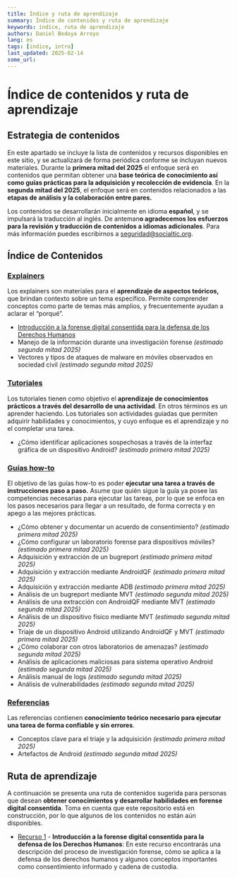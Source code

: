 ```yaml
---
title: Índice y ruta de aprendizaje
summary: Índice de contenidos y ruta de aprendizaje
keywords: índice, ruta de aprendizaje
authors: Daniel Bedoya Arroyo
lang: es
tags: [indice, intro]
last_updated: 2025-02-14
some_url:
---
```



# Índice de contenidos y ruta de aprendizaje

## Estrategia de contenidos

En este apartado se incluye la lista de contenidos y recursos disponibles en este sitio, y se actualizará de forma periódica conforme se incluyan nuevos materiales. Durante la **primera mitad del 2025** el enfoque será en contenidos que permitan obtener una **base teórica de conocimiento así como guías prácticas para la adquisición y recolección de evidencia**. En la **segunda mitad del 2025**, el enfoque será en contenidos relacionados a las **etapas de análisis y la colaboración entre pares.** 

Los contenidos se desarrollarán inicialmente en idioma **español**, y se impulsará la traducción al inglés. De anteman**o agradecemos los esfuerzos para la revisión y traducción de contenidos a idiomas adicionales**. Para más información puedes escribirnos a [seguridad@socialtic.org](mailto:seguridad@socialtic.org). 

## Índice de Contenidos

### [Explainers](../explainers/)

Los explainers son materiales para el **aprendizaje de aspectos teóricos,** que brindan contexto sobre un tema específico. Permite comprender conceptos como parte de temas más amplios, y frecuentemente ayudan a aclarar el “porqué”.

* [Introducción a la forense digital consentida para la defensa de los Derechos Humanos](../explainers/01-explainer-introduccion-forense-digital/)  
* Manejo de la información durante una investigación forense *(estimado segunda mitad 2025\)*  
* Vectores y tipos de ataques de malware en móviles observados en sociedad civil *(estimado segunda mitad 2025\)*

### [Tutoriales](../tutorials/)

Los tutoriales tienen como objetivo el **aprendizaje de conocimientos prácticos a través del desarrollo de una actividad**. En otros términos es un aprender haciendo. Los tutoriales son actividades guiadas que permiten adquirir habilidades y conocimientos, y cuyo enfoque es el aprendizaje y no el completar una tarea.

* ¿Cómo identificar aplicaciones sospechosas a través de la interfaz gráfica de un dispositivo Android? *(estimado primera mitad 2025\)*

### [Guías how-to](../how-tos/)

El objetivo de las guías how-to es poder **ejecutar una tarea a través de instrucciones paso a paso.** Asume que quién sigue la guía ya posee las competencias necesarias para ejecutar las tareas, por lo que se enfoca en los pasos necesarios para llegar a un resultado, de forma correcta y en apego a las mejores prácticas.

* ¿Cómo obtener y documentar un acuerdo de consentimiento? *(estimado primera mitad 2025\)*  
* ¿Cómo configurar un laboratorio forense para dispositivos móviles? *(estimado primera mitad 2025\)*  
* Adquisición y extracción de un bugreport *(estimado primera mitad 2025\)*  
* Adquisición y extracción mediante AndroidQF *(estimado primera mitad 2025\)*  
* Adquisición y extracción mediante ADB *(estimado primera mitad 2025\)*  
* Análisis de un bugreport mediante MVT *(estimado segunda mitad  2025\)*  
* Análisis de una extracción con AndroidQF mediante MVT *(estimado segunda mitad 2025\)*  
* Análisis de un dispositivo físico mediante MVT *(estimado segunda mitad 2025\)*  
* Triaje de un dispositivo Android utilizando AndroidQF y MVT *(estimado primera mitad 2025\)*  
* ¿Cómo colaborar con otros laboratorios de amenazas? *(estimado segunda mitad 2025\)*  
* Análisis de aplicaciones maliciosas para sistema operativo Android *(estimado segunda mitad 2025\)*  
* Análisis manual de logs *(estimado segunda mitad 2025\)*  
* Análisis de vulnerabilidades *(estimado segunda mitad 2025\)*


### [Referencias](../references)

Las referencias contienen **conocimiento teórico necesario para ejecutar una tarea de forma confiable y sin errores**.

* Conceptos clave para el triaje y la adquisición *(estimado primera mitad 2025\)*  
* Artefactos de Android *(estimado segunda mitad 2025\)*

## Ruta de aprendizaje

A continuación se presenta una ruta de contenidos sugerida para personas que desean **obtener conocimientos y desarrollar habilidades en forense digital consentida**. Toma en cuenta que este repositorio está en construcción, por lo que algunos de los contenidos no están aún disponibles.

* [Recurso 1](../explainers/01-explainer-introduccion-forense-digital/01-explainer-introduccion-forense-digital/) \- **Introducción a la forense digital consentida para la defensa de los Derechos Humanos**: En este recurso encontrarás una descripción del proceso de investigación forense, cómo se aplica a la defensa de los derechos humanos y algunos conceptos importantes como consentimiento informado y cadena de custodia. 
